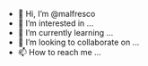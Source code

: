 - 👋 Hi, I’m @malfresco
- 👀 I’m interested in ...
- 🌱 I’m currently learning ...
- 💞️ I’m looking to collaborate on ...
- 📫 How to reach me ...

<!---
malfresco/malfresco is a ✨ special ✨ repository because its `README.md` (this file) appears on your GitHub profile.
You can click the Preview link to take a look at your changes.
--->
